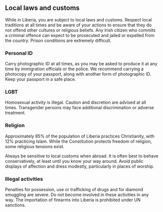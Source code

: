 ## Local laws and customs

While in Liberia, you are subject to local laws and customs. Respect local traditions at all times and be aware of your actions to ensure that they do not offend other cultures or religious beliefs. Any Irish citizen who commits a criminal offence can expect to be prosecuted and jailed or expelled from the country. Prison conditions are extremely difficult.

### **Personal ID**

Carry photographic ID at all times, as you may be asked to produce it at any time by immigration officials or the police. We recommend carrying a photocopy of your passport, along with another form of photographic ID. Keep your passport in a safe place.

### **LGBT**

Homosexual activity is illegal. Caution and discretion are advised at all times. Transgender persons may face additional discrimination or adverse treatment.

### **Religion**

Approximately 85% of the population of Liberia practices Christianity, with 12% practicing Islam. While the Constitution protects freedom of religion, some religious tensions exist.

Always be sensitive to local customs when abroad. It is often best to behave conservatively, at least until you know your way around. Avoid public displays of affection and dress modestly, particularly in places of worship.

### **Illegal activities**

Penalties for possession, use or trafficking of drugs and for diamond smuggling are severe. Do not become involved in these activities in any way. The importation of firearms into Liberia is prohibited under UN sanctions.